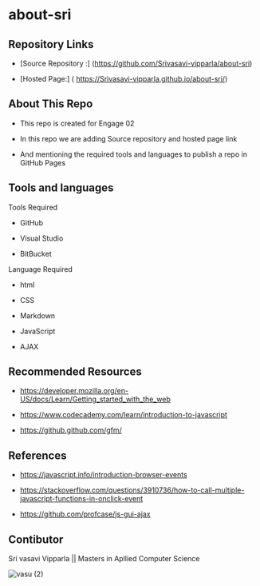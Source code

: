 # about-sri

## Repository Links

* [Source Repository :] (https://github.com/Srivasavi-vipparla/about-sri)

* [Hosted Page:] ( https://Srivasavi-vipparla.github.io/about-sri/)

## About This Repo

* This repo is created for Engage 02 

* In this repo we are adding Source repository and hosted page link

* And mentioning the required tools and languages to publish a repo in GitHub Pages

## Tools  and languages

 Tools Required

* GitHub

* Visual Studio

* BitBucket

 Language Required

* html

* CSS

* Markdown

* JavaScript

* AJAX

## Recommended Resources

* https://developer.mozilla.org/en-US/docs/Learn/Getting_started_with_the_web

* https://www.codecademy.com/learn/introduction-to-javascript

* https://github.github.com/gfm/

## References

* https://javascript.info/introduction-browser-events

* https://stackoverflow.com/questions/3910736/how-to-call-multiple-javascript-functions-in-onclick-event

* https://github.com/profcase/js-gui-ajax

## Contibutor

 Sri vasavi Vipparla || Masters in Apllied Computer Science
 
 ![vasu (2)](https://user-images.githubusercontent.com/69984398/92043937-be9ff580-ed42-11ea-9766-9eb6938fa1ea.jpg)


